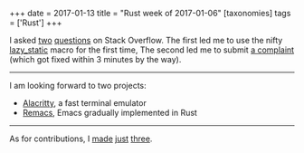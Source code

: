 +++
date = 2017-01-13
title = "Rust week of 2017-01-06"
[taxonomies]
tags = ['Rust']
+++

I asked [two][] [questions] on Stack Overflow. The first led me to use
the nifty [lazy_static] macro for the first time, The second led me to
submit [a complaint] (which got fixed within 3 minutes by the way).

---

I am looking forward to two projects:

-   [Alacritty], a fast terminal emulator
-   [Remacs], Emacs gradually implemented in Rust

---

As for contributions, I [made][] [just][] [three].

  [two]: http://stackoverflow.com/q/41551036/321731
  [questions]: http://stackoverflow.com/q/41614923/321731
  [lazy_static]: https://docs.rs/lazy_static
  [a complaint]: https://github.com/sfackler/hyper-native-tls/issues/1
  [Alacritty]: http://blog.jwilm.io/announcing-alacritty
  [Remacs]: https://github.com/Wilfred/remacs
  [made]: https://github.com/rust-lang-nursery/lazy-static.rs/pull/57
  [just]: https://github.com/sfackler/hyper-openssl/pull/2
  [three]: https://github.com/hyperium/hyper/pull/997
